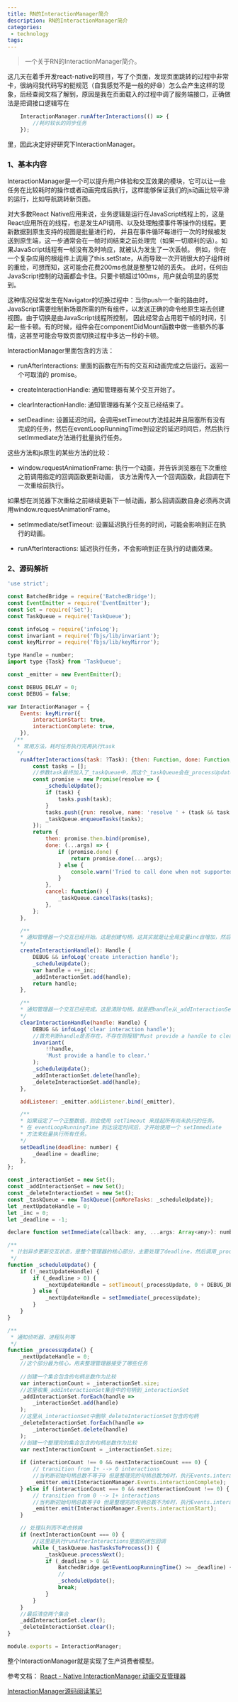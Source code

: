 ```yaml
---
title: RN的InteractionManager简介
description: RN的InteractionManager简介
categories:
 - technology
tags:
---
```


>一个关于RN的InteractionManager简介。

这几天在着手开发react-native的项目，写了个页面，发现页面跳转的过程中非常卡，很纳闷我代码写的挺规范（自我感觉不是一般的好😄）怎么会产生这样的现象，后经查阅文档了解到，原因是我在页面载入的过程中调了服务端接口，正确做法是把调接口逻辑写在

```javascript
    InteractionManager.runAfterInteractions(() => {
        //耗时较长的同步任务
    });
```
里，因此决定好好研究下InteractionManager。

### 1、基本内容

InteractionManager是一个可以提升用户体验和交互效果的模块，它可以让一些任务在比较耗时的操作或者动画完成后执行，这样能够保证我们的js动画比较平滑的运行，比如导航跳转新页面。

对大多数React Native应用来说，业务逻辑是运行在JavaScript线程上的，这是React应用所在的线程，也是发生API调用、以及处理触摸事件等操作的线程。更新数据到原生支持的视图是批量进行的，
并且在事件循环每进行一次的时候被发送到原生端，这一步通常会在一帧时间结束之前处理完（如果一切顺利的话）。如果JavaScript线程有一帧没有及时响应，就被认为发生了一次丢帧。
例如，你在一个复杂应用的根组件上调用了this.setState，从而导致一次开销很大的子组件树的重绘，可想而知，这可能会花费200ms也就是整整12帧的丢失。
此时，任何由JavaScript控制的动画都会卡住。只要卡顿超过100ms，用户就会明显的感觉到。

 
这种情况经常发生在Navigator的切换过程中：当你push一个新的路由时，JavaScript需要绘制新场景所需的所有组件，以发送正确的命令给原生端去创建视图。由于切换是由JavaScript线程所控制，
因此经常会占用若干帧的时间，引起一些卡顿。有的时候，组件会在componentDidMount函数中做一些额外的事情，这甚至可能会导致页面切换过程中多达一秒的卡顿。

InteractionManager里面包含的方法：

- runAfterInteractions: 里面的函数在所有的交互和动画完成之后运行。返回一个可取消的 promise。

- createInteractionHandle: 通知管理器有某个交互开始了。

- clearInteractionHandle: 通知管理器有某个交互已经结束了。

- setDeadline: 设置延迟时间，会调用setTimeout方法挂起并且阻塞所有没有完成的任务，然后在eventLoopRunningTime到设定的延迟时间后，然后执行setImmediate方法进行批量执行任务。

这些方法和js原生的某些方法的比较：

- window.requestAnimationFrame: 
执行一个动画，并告诉浏览器在下次重绘之前调用指定的回调函数更新动画，
该方法需传入一个回调函数，此回调在下一次重绘前执行。

如果想在浏览器下次重绘之前继续更新下一帧动画，那么回调函数自身必须再次调用window.requestAnimationFrame。

- setImmediate/setTimeout: 设置延迟执行任务的时间，可能会影响到正在执行的动画。

- runAfterInteractions: 延迟执行任务，不会影响到正在执行的动画效果。

### 2、源码解析

```javascript
'use strict';

const BatchedBridge = require('BatchedBridge');
const EventEmitter = require('EventEmitter');
const Set = require('Set');
const TaskQueue = require('TaskQueue');

const infoLog = require('infoLog');
const invariant = require('fbjs/lib/invariant');
const keyMirror = require('fbjs/lib/keyMirror');

type Handle = number;
import type {Task} from 'TaskQueue';

const _emitter = new EventEmitter();

const DEBUG_DELAY = 0;
const DEBUG = false;

var InteractionManager = {
    Events: keyMirror({
        interactionStart: true,
        interactionComplete: true,
    }),
  /**
   * 常用方法，耗时任务执行完再执行task
   */
    runAfterInteractions(task: ?Task): {then: Function, done: Function, cancel: Function} {
        const tasks = [];
        //参数task最终加入了_taskQueue中，而这个_taskQueue会在_processUpdate中被遍历执行。
        const promise = new Promise(resolve => {
            _scheduleUpdate();
            if (task) {
                tasks.push(task);
            }
            tasks.push({run: resolve, name: 'resolve ' + (task && task.name || '?')});
            _taskQueue.enqueueTasks(tasks);
        });
        return {
            then: promise.then.bind(promise),
            done: (...args) => {
                if (promise.done) {
                    return promise.done(...args);
                } else {
                    console.warn('Tried to call done when not supported by current Promise implementation.');
                }
            },
            cancel: function() {
                _taskQueue.cancelTasks(tasks);
            },
        };
    },

    /**
    * 通知管理器一个交互已经开始。这是创建句柄，这其实就是让全局变量inc自增加，然后push进_addInteractionSet集合
    */
    createInteractionHandle(): Handle {
        DEBUG && infoLog('create interaction handle');
        _scheduleUpdate();
        var handle = ++_inc;
        _addInteractionSet.add(handle);
        return handle;
    },

    /**
    * 通知管理器一个交互已经完成。这是清除句柄，就是把handle从_addInteractionSet集合中删除，并在_deleteInteractionSet集合中添加该handle
    */
    clearInteractionHandle(handle: Handle) {
        DEBUG && infoLog('clear interaction handle');
        //首先判断handle是否存在，不存在则报错"Must provide a handle to clear."
        invariant(
            !!handle,
            'Must provide a handle to clear.'
        );
        _scheduleUpdate();
        _addInteractionSet.delete(handle);
        _deleteInteractionSet.add(handle);
    },

    addListener: _emitter.addListener.bind(_emitter),

    /**
    * 如果设定了一个正整数值，则会使用 setTimeout 来挂起所有尚未执行的任务。
    * 在 eventLoopRunningTime 到达设定时间后，才开始使用一个 setImmediate 
    * 方法来批量执行所有任务。
    */
    setDeadline(deadline: number) {
        _deadline = deadline;
    },
};

const _interactionSet = new Set();
const _addInteractionSet = new Set();
const _deleteInteractionSet = new Set();
const _taskQueue = new TaskQueue({onMoreTasks: _scheduleUpdate});
let _nextUpdateHandle = 0;
let _inc = 0;
let _deadline = -1;

declare function setImmediate(callback: any, ...args: Array<any>): number;

/**
 * 计划异步更新交互状态，是整个管理器的核心部分，主要处理了deadline，然后调用_processUpdate
 */
function _scheduleUpdate() {
    if (!_nextUpdateHandle) {
        if (_deadline > 0) {
            _nextUpdateHandle = setTimeout(_processUpdate, 0 + DEBUG_DELAY);
        } else {
            _nextUpdateHandle = setImmediate(_processUpdate);
        }
    }
}

/**
 * 通知侦听器、进程队列等
 */
function _processUpdate() {
    _nextUpdateHandle = 0;
    //这个部分最为核心，用来整理管理器接受了哪些任务
    
    //创建一个集合包含的句柄总数作为比较
    var interactionCount = _interactionSet.size;
    //这里收集_addInteractionSet集合中的句柄到_interactionSet
    _addInteractionSet.forEach(handle =>
        _interactionSet.add(handle)
    );
    //这里从_interactionSet中删除_deleteInteractionSet包含的句柄
    _deleteInteractionSet.forEach(handle =>
        _interactionSet.delete(handle)
    );
    //创建一个整理完的集合包含的句柄总数作为比较
    var nextInteractionCount = _interactionSet.size;
    
    if (interactionCount !== 0 && nextInteractionCount === 0) {
        // transition from 1+ --> 0 interactions
        //当判断初始句柄总数不等于0 但是整理完的句柄总数为0时，执行Events.interactionComplete
        _emitter.emit(InteractionManager.Events.interactionComplete);
    } else if (interactionCount === 0 && nextInteractionCount !== 0) {
        // transition from 0 --> 1+ interactions
        //当判断初始句柄总数等于0 但是整理完的句柄总数不为0时，执行Events.interactionStart
        _emitter.emit(InteractionManager.Events.interactionStart);
    }

    // 处理队列而不考虑转换
    if (nextInteractionCount === 0) {
        //这里是执行runAfterInteractions里面的闭包回调
        while (_taskQueue.hasTasksToProcess()) {
            _taskQueue.processNext();
            if (_deadline > 0 &&
                BatchedBridge.getEventLoopRunningTime() >= _deadline) {
                // 
                _scheduleUpdate();
                break;
            }
        }
    }
    //最后清空两个集合
    _addInteractionSet.clear();
    _deleteInteractionSet.clear();
}

module.exports = InteractionManager;
```
整个InteractionManager就是实现了生产消费者模型。

参考文档：
[React - Native InteractionManager 动画交互管理器](https://www.jianshu.com/p/4c1d96132756)

[InteractionManager源码阅读笔记](https://www.jianshu.com/p/8c07dc359461)